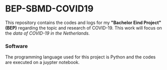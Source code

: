 # BEP-SBMD-COVID19

This repository contains the codes and logs for my **"Bachelor Eind Project" (BEP)** regarding the topic and research of COVID-19. This work will focus on the *data of COVID-19 in the Netherlands.* 

### Software

The programming language used for this project is Python and the codes are executed on a juypter notebook. 
